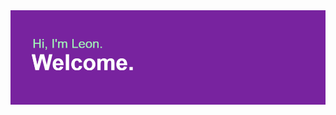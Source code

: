 <img src="https://github.com/lwan1/lwan1/blob/main/Banner%20(made%20with%20REHeader).png" alt="Leon's Banner">


<!---
lwan1/lwan1 is a ✨ special ✨ repository because its `README.md` (this file) appears on your GitHub profile.
You can click the Preview link to take a look at your changes.
--->
